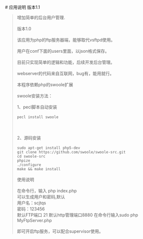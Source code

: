 <html>
# 应用说明
版本1.1  </br>  

>增加简单的后台用户管理.</br>  
版本1.0</br>  
>该应用为php的ftp服务器端，能够取代vsftpd使用。<br/>  
>用户在conf下面的users里面，以json格式保存。<br/>  
>目前只实现简单的逻辑和功能，后续开发后台管理。<br/>  
>webserver的代码来自互联网，bug有，能用就行。<br/>  
>本程序依赖php的swoole扩展<br/>  
>swoole安装方法：<br/>  
>1、pecl脚本自动安装<br/>  
>`pecl install swoole`<br/>  
><br/>  
>2、源码安装<br/>  
>`sudo apt-get install php5-dev `<br/>
>`git clone https://github.com/swoole/swoole-src.git  `<br/>
>`cd swoole-src  `<br/>
>`phpize  `<br/>
>`./configure  `<br/>
>`make && make install`<br/>
><br/>
>使用说明<br/>  
>在命令行，输入 php index.php<br/> 
>可以生成用户和密码,默认<br/> 
>用户名：scjtqs<br/>
>密码：123456 <br/> 
>默认FTP端口 21
>默认http管理端口8880
>在命令行输入sudo php MyFtpServer.php<br/>  
>即可开启ftp服务，可以配合supervisor使用。<br/>
<html>